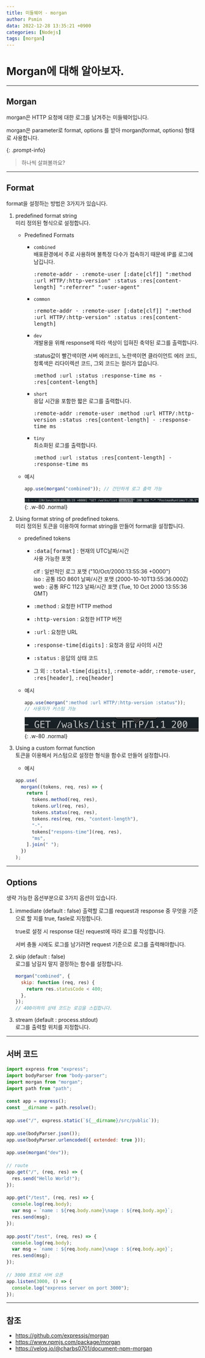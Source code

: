 ```yaml
---
title: 미들웨어 - morgan
author: Psmin
data: 2022-12-28 13:35:21 +0900
categories: [Nodejs]
tags: [morgan]
---
```


# Morgan에 대해 알아보자.

---

## Morgan

morgan은 HTTP 요청에 대한 로그를 남겨주는 미들웨어입니다.

morgan은 parameter로 format, options 를 받아 morgan(format, options) 형태로 사용합니다.

{: .prompt-info}

> 하나씩 살펴볼까요?

---

## Format

format을 설정하는 방법은 3가지가 있습니다.

1. predefined format string  
   미리 정의된 형식으로 설정합니다.

   - Predefined Formats

     - `combined`  
       배포환경에서 주로 사용하며 불특정 다수가 접속하기 때문에 IP를 로그에 남깁니다.

       <kbd>:remote-addr - :remote-user [:date[clf]] ":method :url HTTP/:http-version" :status :res[content-length] ":referrer" ":user-agent"</kbd>

     - `common`

       <kbd>:remote-addr - :remote-user [:date[clf]] ":method :url HTTP/:http-version" :status :res[content-length]</kbd>

     - `dev`  
       개발용을 위해 response에 따라 색상이 입혀진 축약된 로그를 출력합니다.

       :status값이 빨간색이면 서버 에러코드, 노란색이면 클라이언트 에러 코드, 청록색은 리다이렉션 코드, 그외 코드는 컬러가 없습니다.

       <kbd>:method :url :status :response-time ms - :res[content-length]</kbd>

     - `short`  
       응답 시간을 포함한 짧은 로그를 출력합니다.

       <kbd>:remote-addr :remote-user :method :url HTTP/:http-version :status :res[content-length] - :response-time ms</kbd>

     - `tiny`  
       최소화된 로그를 출력합니다.

       <kbd>:method :url :status :res[content-length] - :response-time ms</kbd>

   - 예시

     ```js
     app.use(morgan("combined")); // 간단하게 로그 출력 가능
     ```

     ![morgan-01](/assets/img/morgan-01.png){: .w-80 .normal}

2. Using format string of predefined tokens.  
   미리 정의된 토큰을 이용하여 format string을 만들어 format을 설정합니다.

   - predefined tokens

     - <kbd>:data[format]</kbd> : 현재의 UTC날짜/시간  
       사용 가능한 포맷

       clf : 일반적인 로그 포맷 ("10/Oct/2000:13:55:36 +0000")  
       iso : 공통 ISO 8601 날짜/시간 포맷 (2000-10-10T13:55:36.000Z)  
       web : 공통 RFC 1123 날짜/시간 포맷 (Tue, 10 Oct 2000 13:55:36 GMT)

     - <kbd>:method</kbd> : 요청한 HTTP method
     - <kbd>:http-version</kbd> : 요청한 HTTP 버전
     - <kbd>:url</kbd> : 요청한 URL
     - <kbd>:response-time[digits]</kbd> : 요청과 응답 사이의 시간
     - <kbd>:status</kbd> : 응답의 상태 코드
     - 그 외 : <kbd>:total-time[digits]</kbd>, <kbd>:remote-addr</kbd>, <kbd>:remote-user</kbd>, <kbd>:res[header]</kbd>, <kbd>:req[header]</kbd>

   - 예시

     ```js
     app.use(morgan(":method :url HTTP/:http-version :status"));
     // 사용자가 커스텀 가능
     ```

     ![morgan-02](/assets/img/morgan-02.png){: .w-80 .normal}

3. Using a custom format function  
   토큰을 이용해서 커스텀으로 설정한 형식을 함수로 만들어 설정합니다.

   - 예시

   ```js
   app.use(
     morgan((tokens, req, res) => {
       return [
         tokens.method(req, res),
         tokens.url(req, res),
         tokens.status(req, res),
         tokens.res(req, res, "content-length"),
         "-",
         tokens["respons-time"](req, res),
         "ms",
       ].join(" ");
     })
   );
   ```

---

## Options

생략 가능한 옵션부분으로 3가지 옵션이 있습니다.

1. immediate (default : false)
   출력할 로그를 request과 response 중 무엇을 기준으로 할 지를 true, fasle로 지정합니다.

   true로 설정 시 response 대신 request에 따라 로그를 작성합니다.

   서버 충돌 시에도 로그를 남기려면 request 기준으로 로그를 출력해야합니다.

2. skip (default : false)  
   로그를 남길지 말지 결정하는 함수를 설정합니다.

   ```js
   morgan("combined", {
     skip: function (req, res) {
       return res.statusCode < 400;
     },
   });
   // 400이하의 상태 코드는 로깅을 스킵합니다.
   ```

3. stream (default : process.stdout)  
   로그를 출력할 위치를 지정합니다.

---

## 서버 코드

```js
import express from "express";
import bodyParser from "body-parser";
import morgan from "morgan";
import path from "path";

const app = express();
const __dirname = path.resolve();

app.use("/", express.static(`${__dirname}/src/public`));

app.use(bodyParser.json());
app.use(bodyParser.urlencoded({ extended: true }));

app.use(morgan("dev"));

// route
app.get("/", (req, res) => {
  res.send("Hello World!");
});

app.get("/test", (req, res) => {
  console.log(req.body);
  var msg = `name : ${req.body.name}\nage : ${req.body.age}`;
  res.send(msg);
});

app.post("/test", (req, res) => {
  console.log(req.body);
  var msg = `name : ${req.body.name}\nage : ${req.body.age}`;
  res.send(msg);
});

// 3000 포트로 서버 오픈
app.listen(3000, () => {
  console.log("express server on port 3000");
});
```

---

## 참조

- <https://github.com/expressjs/morgan>
- <https://www.npmjs.com/package/morgan>
- <https://velog.io/@charbs0701/document-npm-morgan>
